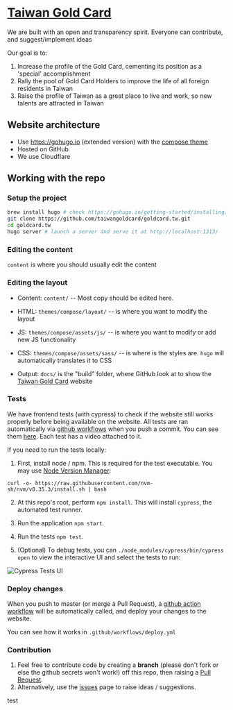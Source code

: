 # [Taiwan Gold Card](https://taiwangoldcard.com/)

We are built with an open and transparency spirit. Everyone can contribute, and suggest/implement ideas

Our goal is to:

1. Increase the profile of the Gold Card, cementing its position as a 'special' accomplishment
2. Rally the pool of Gold Card Holders to improve the life of all foreign residents in Taiwan
3. Raise the profile of Taiwan as a great place to live and work, so new talents are attracted in Taiwan

## Website architecture

- Use https://gohugo.io (extended version) with the [compose theme](https://github.com/onweru/compose)
- Hosted on GitHub
- We use Cloudflare

## Working with the repo

### Setup the project

```bash
brew install hugo # check https://gohugo.io/getting-started/installing/ for alternative method
git clone https://github.com/taiwangoldcard/goldcard.tw.git
cd goldcard.tw
hugo server # launch a server and serve it at http://localhost:1313/
```

### Editing the content

`content` is where you should usually edit the content

### Editing the layout

- Content: `content/` -- Most copy should be edited here.
- HTML: `themes/compose/layout/` -- is where you want to modify the layout
- JS: `themes/compose/assets/js/` -- is where you want to modify or add new JS functionality
- CSS: `themes/compose/assets/sass/` -- is where is the styles are. `hugo` will automatically translates it to CSS

- Output: `docs/` is the "build" folder, where GitHub look at to show the [Taiwan Gold Card](https://taiwangoldcard.com/) website

### Tests

We have frontend tests (with cypress) to check if the website still works properly before being available on the website. All tests are ran automatically via [github workflows](./.github/workflows/tests.yml) when you push a commit. You can see them [here](https://dashboard.cypress.io/projects/rtyzr7/runs). Each test has a video attached to it.

If you need to run the tests locally:

1. First, install node / npm. This is required for the test executable. You may use [Node Version Manager](https://github.com/nvm-sh/nvm):

```
curl -o- https://raw.githubusercontent.com/nvm-sh/nvm/v0.35.3/install.sh | bash
```

2. At this repo's root, perform `npm install`. This will install `cypress`, the automated test runner.

3. Run the application `npm start`.

4. Run the tests `npm test`.

5. (Optional) To debug tests, you can `./node_modules/cypress/bin/cypress open` to view the interactive UI and select the tests to run:

![Cypress Tests UI](./tests-ui.png)

### Deploy changes

When you push to master (or merge a Pull Request), a [github action workflow](https://docs.github.com/en/actions/reference/workflow-syntax-for-github-actions) will be automatically called, and deploy your changes to the website.

You can see how it works in `.github/workflows/deploy.yml`

### Contribution

1. Feel free to contribute code by creating a **branch** (please don't fork or else the github secrets won't work!) off this repo, then raising a [Pull Request](https://github.com/taiwangoldcard/website/pulls).
2. Alternatively, use the [issues](https://github.com/taiwangoldcard/website/issues) page to raise ideas / suggestions.

test

